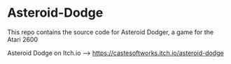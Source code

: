 # Asteroid-Dodge
This repo contains the source code for Asteroid Dodger, a game for the Atari 2600


Asteroid Dodge on Itch.io  --> https://castesoftworks.itch.io/asteroid-dodge
